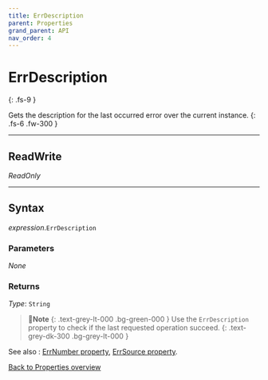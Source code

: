 ```yaml
---
title: ErrDescription
parent: Properties
grand_parent: API
nav_order: 4
---
```


# ErrDescription
{: .fs-9 }

Gets the description for the last occurred error over the current instance.
{: .fs-6 .fw-300 }

---

## ReadWrite

_ReadOnly_

---

## Syntax

*expression*.`ErrDescription`

### Parameters

_None_

### Returns

*Type*: `String`

>📝**Note**
>{: .text-grey-lt-000 .bg-green-000 }
>Use the `ErrDescription` property to check if the last requested operation succeed.
{: .text-grey-dk-300 .bg-grey-lt-000 }

See also
: [ErrNumber property](https://ws-garcia.github.io/VBA-CSV-interface/api/properties/errors/errnumber.html), [ErrSource property](https://ws-garcia.github.io/VBA-CSV-interface/api/properties/errors/errsource.html).


[Back to Properties overview](https://ws-garcia.github.io/VBA-CSV-interface/api/properties/)